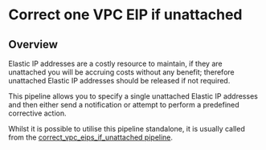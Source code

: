 # Correct one VPC EIP if unattached

## Overview

Elastic IP addresses are a costly resource to maintain, if they are unattached you will be accruing costs without any benefit; therefore unattached Elastic IP addresses should be released if not required.

This pipeline allows you to specify a single unattached Elastic IP addresses and then either send a notification or attempt to perform a predefined corrective action.

Whilst it is possible to utilise this pipeline standalone, it is usually called from the [correct_vpc_eips_if_unattached pipeline](https://hub.flowpipe.io/mods/turbot/aws-thrifty/pipelines/aws_thrifty.pipeline.correct_vpc_eips_if_unattached).
